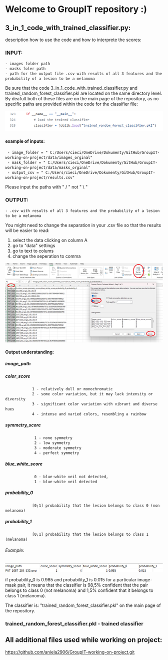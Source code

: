 # Welcome to GroupIT repository :)


## 3_in_1_code_with_trained_classifier.py:
description how to use the code and how to interprete the scores:

### INPUT:  

    - images folder path
    - masks foler path
    - path for the output file .csv with results of all 3 features and the probability of a lesion to be a melanoma

Be sure that the code 3_in_1_code_with_trained_classifier.py and trained_random_forest_classifier.pkl are located on the same directory level. By deafult both of these files are on the main page of the repository, as no specific paths are provided within the code for the classifier file:

![](img/1.png)


#### example of inputs:  
     - image_folder = " C:/Users/cieci/OneDrive/Dokumenty/GitHub/GroupIT-working-on-project/data/images_orginal"  
     - mask_folder = " C:/Users/cieci/OneDrive/Dokumenty/GitHub/GroupIT-working-on-project/data/masks_orginal"  
     - output_csv = " C:/Users/cieci/OneDrive/Dokumenty/GitHub/GroupIT-working-on-project/results.csv"  

Please input the paths with " / " not " \ "   

### OUTPUT:

    - .csv with results of all 3 features and the probability of a lesion to be a melanoma  
    
You might need to change the separation in your .csv file so that the results will be easier to read:

1. select the data clicking on column A
2. go to "data" settings
3. go to text to colums
4. change the seperation to comma
   
![](img/3.png)

   
#### Output understanding:

##### image_path 

##### color_score   

                1 - relatively dull or monochromatic  
                2 - some color variation, but it may lack intensity or diversity   
                3 - significant color variation with vibrant and diverse hues   
                4 - intense and varied colors, resembling a rainbow   
                 
##### symmetry_score 

                 1 - none symmetry      
                 2 - low symmetry        
                 3 - moderate symmetry       
                 4 - perfect symmetry 
                 
##### blue_white_score 

                 0 - blue-white veil not detected,
                 1 - blue-white veil detected 
  
##### probability_0 

                [0;1] probability that the lesion belongs to class 0 (non melanoma) 
    
##### probability_1  

                [0;1] probability that the lesion belongs to class 1 (melanoma)  
  
###### Example:

![](img/4.png)

if probability_0 is 0.985 and probability_1 is 0.015 for a particular image-mask pair, it means that the classifier is 98,5% confident that the pair belongs to class 0 (not melanoma) and 1,5% confident that it belongs to class 1 (melanoma).
    
    
        
The classifier is: "trained_random_forest_classifier.pkl" on the main page of the repository.

  
    
  

 ### trained_random_forest_classifier.pkl  - trained classifier 
  
 
 ## All additional files used while working on project:
https://github.com/aniela2906/GroupIT-working-on-project.git
